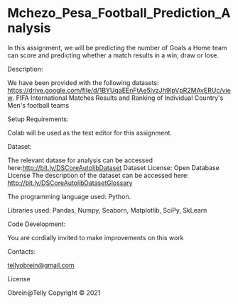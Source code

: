 # Mchezo_Pesa_Football_Prediction_Analysis


In this assignment, we will be predicting the number of Goals a Home team can score and predicting whether a match results in a win, draw or lose.

Description:

We have been provided with the following datasets: https://drive.google.com/file/d/1BYUqaEEnFtAe5lvzJh9lpVpR2MAvERUc/view. FIFA International Matches Results and Ranking of Individual Country's Men's football teams


Setup Requirements:

Colab will be used as the text editor for this assignment.

Dataset:

The relevant datase for analysis can be accessed here:http://bit.ly/DSCoreAutolibDataset Dataset License: Open Database License The description of the dataset can be accessed here: http://bit.ly/DSCoreAutolibDatasetGlossary

The programming language used: Python.

Libraries used: Pandas, Numpy, Seaborn, Matplotlib, SciPy, SkLearn

Code Development:

You are cordially invited to make improvements on this work

Contacts:

tellyobrein@gmail.com

License

Obrein@Telly Copyright © 2021

